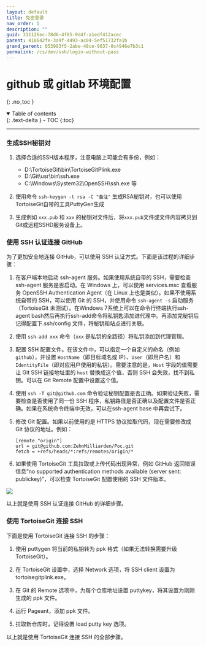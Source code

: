 ```yaml
---
layout: default
title: 免密登录
nav_order: 1
description: ""
guid: 311126ec-78d6-4f05-9d4f-a1edf412acec
parent: 418642fe-3a9f-4493-ac04-5ef51732fa1b
grand_parent: 053993f5-2abe-48ce-9037-0c4946e7b3c1
permalink: /cs/dev/ssh/login-without-pass
---
```


# github 或 gitlab 环境配置
{: .no_toc }

<details open markdown="block">
  <summary>
    Table of contents
  </summary>
  {: .text-delta }
- TOC
{:toc}
</details>

---

### 生成SSH秘钥对
1. 选择合适的SSH版本程序，注意电脑上可能会有多份，例如： 
   - D:\TortoiseGit\bin\TortoiseGitPlink.exe
   - D:\Git\usr\bin\ssh.exe
   - C:\Windows\System32\OpenSSH\ssh.exe 等

2. 使用命令 `ssh-keygen -t rsa -C "备注"` 生成RSA秘钥对，也可以使用TortoiseGit自带的工具PuttyGen生成

3. 生成例如 `xxx.pub` 和 `xxx` 的秘钥对文件后，将`xxx.pub`文件或文件内容拷贝到Git或远程SSHD服务设备上。

### 使用 SSH 认证连接 GitHub

为了更加安全地连接 GitHub，可以使用 SSH 认证方式。下面是该过程的详细步骤：

1. 在客户端本地启动 ssh-agent 服务。如果使用系统自带的 SSH，需要检查 ssh-agent 服务是否启动。在 Windows 上，可以使用 services.msc 查看服务 OpenSSH Authentication Agent（在 Linux 上也是类似）。如果不使用系统自带的 SSH，可以使用 Git 的 SSH，并使用命令 `ssh-agent -s` 启动服务（TortoiseGit 未测试）。在Windows 7系统上可以在命令行终端执行ssh-agent bash然后再执行ssh-add命令将私钥匙添加进代理中。再添加完秘钥后记得配置下.ssh/config 文件，将秘钥和站点进行关联。

2. 使用 `ssh-add xxx` 命令（`xxx` 是私钥的全路径）将私钥添加到代理管理。

3. 配置 SSH 配置文件。在该文件中，可以指定一个自定义的命名（例如 `github`），并设置 `HostName`（即目标域名或 IP）、`User`（即用户名）和 `IdentityFile`（即对应用户使用的私钥）。需要注意的是，`Host` 字段的值需要让 Git SSH 链接地址里的 `host` 替换成这个值，否则 SSH 会失效，找不到私钥。可以在 Git Remote 配置中设置这个值。

4. 使用 `ssh -T git@github.com` 命令验证秘钥配置是否正确。如果验证失败，需要检查是否使用了同一份 SSH 程序，私钥路径是否正确以及配置文件是否正确。如果在系统命令终端中无效，可以在ssh-agent base 中再尝试下。

5. 修改 Git 配置。如果以前使用的是 HTTPS 协议拉取代码，现在需要修改成 Git 协议的地址。例如：

   ```
   [remote "origin"]
   url = git@github.com:ZehnMilliarden/Poc.git
   fetch = +refs/heads/*:refs/remotes/origin/*
   ```

6. 如果使用 TortoiseGit 工具拉取或上传代码出现异常，例如 GitHub 返回错误信息“no supported authentication methods available (server sent: publickey)”，可以检查 TortoiseGit 配置使用的 SSH 文件版本。

<img src="{{site.cdn.cdn001}}/{{page.guid}}/1.png">

以上就是使用 SSH 认证连接 GitHub 的详细步骤。

### 使用 TortoiseGit 连接 SSH

下面是使用 TortoiseGit 连接 SSH 的步骤：

1. 使用 puttygen 将当前的私钥转为 ppk 格式（如果无法转换需要升级 TortoiseGit）。

2. 在 TortoiseGit 设置中，选择 Network 选项，将 SSH client 设置为 tortoisegitplink.exe。

3. 在 Git 的 Remote 选项中，为每个仓库地址设置 puttykey，将其设置为刚刚生成的 ppk 文件。

4. 运行 Pageant，添加 ppk 文件。

5. 拉取新仓库时，记得设置 load putty key 选项。

以上就是使用 TortoiseGit 连接 SSH 的全部步骤。

